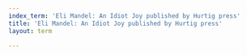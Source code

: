 ```yaml
---
index_term: 'Eli Mandel: An Idiot Joy published by Hurtig press'
title: 'Eli Mandel: An Idiot Joy published by Hurtig press'
layout: term

---
```

